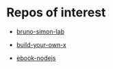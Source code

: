 # Repos of interest

- [bruno-simon-lab](https://github.com/brunosimon/lab)

- [build-your-own-x](https://github.com/rayning0/build-your-own-x)

- [ebook-nodejs](https://fraxken.github.io/ebook_nodejs/fr/)